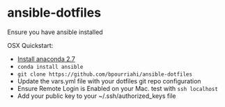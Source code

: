 # ansible-dotfiles

Ensure you have ansible installed

OSX Quickstart:
- [Install anaconda 2.7](https://www.continuum.io/downloads)
- `conda install ansible`
- `git clone https://github.com/bpourriahi/ansible-dotfiles`
- Update the vars.yml file with your dotfiles git repo configuration
- Ensure Remote Login is Enabled on your Mac. test with `ssh localhost`
- Add your public key to your ~/.ssh/authorized_keys file

